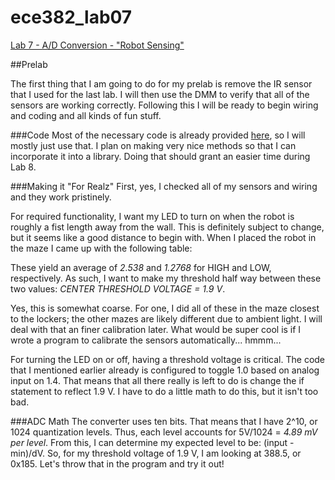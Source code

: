 ece382_lab07
============

[Lab 7 - A/D Conversion - "Robot Sensing"](http://ece382.com/labs/lab7/index.html)

##Prelab

The first thing that I am going to do for my prelab is remove the IR sensor that I used for the last lab. I will then use the DMM to verify that all of the sensors are working correctly. Following this I will be ready to begin wiring and coding and all kinds of fun stuff.

###Code
Most of the necessary code is already provided [here](http://ecse.bd.psu.edu/cmpen352/lecture/code/lec36.c), so I will mostly just use that. I plan on making very nice methods so that I can incorporate it into a library. Doing that should grant an easier time during Lab 8.

###Making it "For Realz"
First, yes, I checked all of my sensors and wiring and they work pristinely.

For required functionality, I want my LED to turn on when the robot is roughly a fist length away from the wall. This is definitely subject to change, but it seems like a good distance to begin with. When I placed the robot in the maze I came up with the following table:

These yield an average of _2.538_ and _1.2768_ for HIGH and LOW, respectively. As such, I want to make my threshold half way between these two values: _CENTER THRESHOLD VOLTAGE = 1.9 V_.

Yes, this is somewhat coarse. For one, I did all of these in the maze closest to the lockers; the other mazes are likely different due to ambient light. I will deal with that an finer calibration later. What would be super cool is if I wrote a program to calibrate the sensors automatically... hmmm...

For turning the LED on or off, having a threshold voltage is critical. The code that I mentioned earlier already is configured to toggle 1.0 based on analog input on 1.4. That means that all there really is left to do is change the if statement to reflect 1.9 V. I have to do a little math to do this, but it isn't too bad.

###ADC Math
The converter uses ten bits. That means that I have 2^10, or 1024 quantization levels. Thus, each level accounts for 5V/1024 = _4.89 mV per level_. From this, I can determine my expected level to be: (input - min)/dV. So, for my threshold voltage of 1.9 V, I am looking at 388.5, or 0x185. Let's throw that in the program and try it out! 